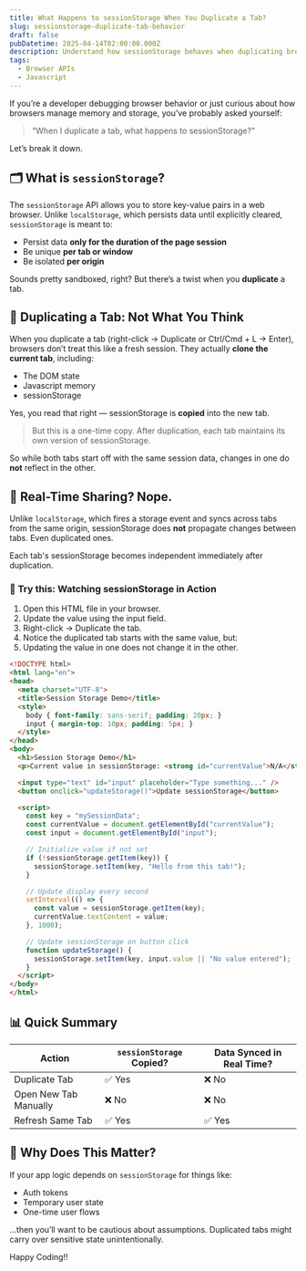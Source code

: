 ```yaml
---
title: What Happens to sessionStorage When You Duplicate a Tab?
slug: sessionstorage-duplicate-tab-behavior
draft: false
pubDatetime: 2025-04-14T02:00:00.000Z
description: Understand how sessionStorage behaves when duplicating browser tabs, with practical examples and tips for web developers.
tags:
  - Browser APIs
  - Javascript
---
```


If you’re a developer debugging browser behavior or just curious about how browsers manage memory and storage, you’ve probably asked yourself:

> “When I duplicate a tab, what happens to sessionStorage?”

Let’s break it down.


## 🗂️ What is `sessionStorage`?

The `sessionStorage` API allows you to store key-value pairs in a web browser. Unlike `localStorage`, which persists data until explicitly cleared, `sessionStorage` is meant to:

- Persist data **only for the duration of the page session**
- Be unique **per tab or window**
- Be isolated **per origin**

Sounds pretty sandboxed, right? But there’s a twist when you **duplicate** a tab.

## 🔁 Duplicating a Tab: Not What You Think

When you duplicate a tab (right-click → Duplicate or Ctrl/Cmd + L → Enter), browsers don’t treat this like a fresh session. They actually **clone the current tab**, including:

- The DOM state
- Javascript memory
- sessionStorage

Yes, you read that right — sessionStorage is **copied** into the new tab.

> But this is a one-time copy. After duplication, each tab maintains its own version of sessionStorage.

So while both tabs start off with the same session data, changes in one do **not** reflect in the other.


## 🔄 Real-Time Sharing? Nope.

Unlike `localStorage`, which fires a storage event and syncs across tabs from the same origin, sessionStorage does **not** propagate changes between tabs. Even duplicated ones.

Each tab's sessionStorage becomes independent immediately after duplication.


### 🧪 Try this: Watching sessionStorage in Action

1. Open this HTML file in your browser.
2. Update the value using the input field.
3. Right-click → Duplicate the tab.
4. Notice the duplicated tab starts with the same value, but:
5. Updating the value in one does not change it in the other.


```html
<!DOCTYPE html>
<html lang="en">
<head>
  <meta charset="UTF-8">
  <title>Session Storage Demo</title>
  <style>
    body { font-family: sans-serif; padding: 20px; }
    input { margin-top: 10px; padding: 5px; }
  </style>
</head>
<body>
  <h1>Session Storage Demo</h1>
  <p>Current value in sessionStorage: <strong id="currentValue">N/A</strong></p>

  <input type="text" id="input" placeholder="Type something..." />
  <button onclick="updateStorage()">Update sessionStorage</button>

  <script>
    const key = "mySessionData";
    const currentValue = document.getElementById("currentValue");
    const input = document.getElementById("input");

    // Initialize value if not set
    if (!sessionStorage.getItem(key)) {
      sessionStorage.setItem(key, "Hello from this tab!");
    }

    // Update display every second
    setInterval(() => {
      const value = sessionStorage.getItem(key);
      currentValue.textContent = value;
    }, 1000);

    // Update sessionStorage on button click
    function updateStorage() {
      sessionStorage.setItem(key, input.value || "No value entered");
    }
  </script>
</body>
</html>
```

## 📊 Quick Summary

| Action                     | `sessionStorage` Copied? | Data Synced in Real Time? |
|---------------------------|---------------------------|----------------------------|
| Duplicate Tab             | ✅ Yes                    | ❌ No                      |
| Open New Tab Manually     | ❌ No                     | ❌ No                      |
| Refresh Same Tab          | ✅ Yes                    | ✅ Yes                     |

## 🧪 Why Does This Matter?

If your app logic depends on `sessionStorage` for things like:

- Auth tokens
- Temporary user state
- One-time user flows

…then you’ll want to be cautious about assumptions. Duplicated tabs might carry over sensitive state unintentionally.


Happy Coding!!